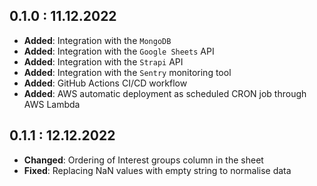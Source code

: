 ## 0.1.0 : 11.12.2022

- **Added**: Integration with the `MongoDB`
- **Added**: Integration with the `Google Sheets` API
- **Added**: Integration with the `Strapi` API
- **Added**: Integration with the `Sentry` monitoring tool
- **Added**: GitHub Actions CI/CD workflow
- **Added**: AWS automatic deployment as scheduled CRON job through AWS Lambda

## 0.1.1 : 12.12.2022

- **Changed**: Ordering of Interest groups column in the sheet
- **Fixed**: Replacing NaN values with empty string to normalise data
